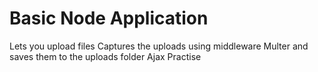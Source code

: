 # Basic Node Application
Lets you upload files
Captures the uploads using middleware Multer and saves them to the uploads folder
Ajax Practise

